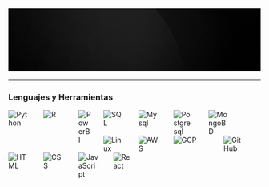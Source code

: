 
<img src="banner.gif">

---

### Lenguajes y Herramientas

<img align="left" alt="Python" width="40px" style="padding-right:30px;" src="https://cdn.jsdelivr.net/gh/devicons/devicon@latest/icons/python/python-original.svg" />
<img align="left" alt="R" width="40px" style="padding-right:30px;" src="https://img.shields.io/badge/r-%23276DC3.svg?style=for-the-badge&logo=r&logoColor=white" />
<img align="left" alt="PowerBI" width="25px" style="padding-right:25px;" src="https://github.com/microsoft/PowerBI-Icons/blob/main/SVG/Power-BI.svg" />
<img align="left" alt="SQL" width="40px" style="padding-right:30px;" src="https://cdn.jsdelivr.net/gh/devicons/devicon@latest/icons/azuresqldatabase/azuresqldatabase-original.svg" />
<img align="left" alt="Mysql" width="40px" style="padding-right:30px;" src="https://cdn.jsdelivr.net/gh/devicons/devicon@latest/icons/mysql/mysql-original-wordmark.svg" />
<img align="left" alt="Postgresql" width="40px" style="padding-right:30px;" src="https://cdn.jsdelivr.net/gh/devicons/devicon@latest/icons/postgresql/postgresql-original-wordmark.svg" />
<img align="left" alt="MongoBD" width="40px" style="padding-right:30px;" src="https://cdn.jsdelivr.net/gh/devicons/devicon@latest/icons/mongodb/mongodb-original-wordmark.svg" />
<img align="left" alt="Linux" width="40px" style="padding-right:30px;" src="https://cdn.jsdelivr.net/gh/devicons/devicon/icons/linux/linux-original.svg" />
<img align="left" alt="AWS" width="40px" style="padding-right:30px;" src="https://cdn.jsdelivr.net/gh/devicons/devicon@latest/icons/amazonwebservices/amazonwebservices-original-wordmark.svg" />
<img align="left" alt="GCP" width="60px" style="padding-right:40px;" src="https://cdn.jsdelivr.net/gh/devicons/devicon@latest/icons/googlecloud/googlecloud-original-wordmark.svg" />
<img align="left" alt="GitHub" width="40px" style="padding-right:30px;" src="https://cdn.jsdelivr.net/gh/devicons/devicon@latest/icons/github/github-original-wordmark.svg" />
<img align="left" alt="HTML" width="40px" style="padding-right:30px;" src="https://cdn.jsdelivr.net/gh/devicons/devicon/icons/html5/html5-plain.svg" />
<img align="left" alt="CSS" width="40px" style="padding-right:30px;" src="https://cdn.jsdelivr.net/gh/devicons/devicon/icons/css3/css3-plain.svg" />
<img align="left" alt="JavaScript" width="40px" style="padding-right:30px;" src="https://cdn.jsdelivr.net/gh/devicons/devicon/icons/javascript/javascript-plain.svg" />
<img align="left" alt="React" width="40px" style="padding-right:30px;" src="https://cdn.jsdelivr.net/gh/devicons/devicon/icons/react/react-original.svg" />
<br />
<!--
**MicaelaCallahuanca/MicaelaCallahuanca** is a ✨ _special_ ✨ repository because its `README.md` (this file) appears on your GitHub profile.

Here are some ideas to get you started:

- 🔭 I’m currently working on ...
- 🌱 I’m currently learning ...
- 👯 I’m looking to collaborate on ...
- 🤔 I’m looking for help with ...
- 💬 Ask me about ...
- 📫 How to reach me: ...
- 😄 Pronouns: ...
- ⚡ Fun fact: ...
-->
